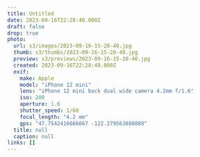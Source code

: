 ```yaml
---
title: Untitled
date: 2023-09-16T22:28:40.000Z
draft: false
drop: true
photo:
  url: s3/images/2023-09-16-15-28-40.jpg
  thumb: s3/thumbs/2023-09-16-15-28-40.jpg
  preview: s3/previews/2023-09-16-15-28-40.jpg
  created: 2023-09-16T22:28:40.000Z
  exif:
    make: Apple
    model: "iPhone 12 mini"
    lens: "iPhone 12 mini back dual wide camera 4.2mm f/1.6"
    iso: 200
    aperture: 1.6
    shutter_speed: 1/60
    focal_length: "4.2 mm"
    gps: "47.7542416666667 -122.279563888889"
  title: null
  caption: null
links: []
---
```

